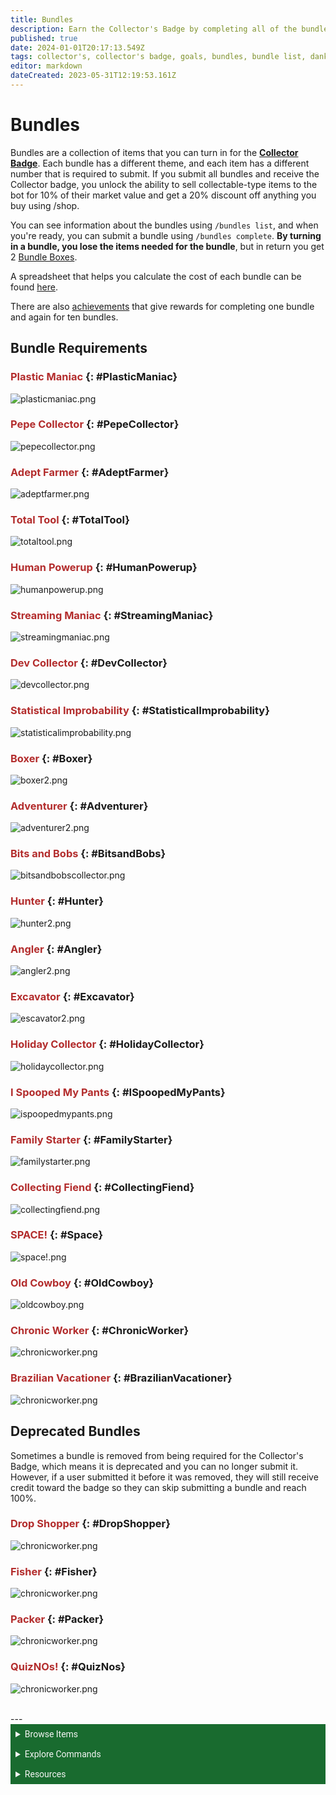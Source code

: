 ```yaml
---
title: Bundles
description: Earn the Collector's Badge by completing all of the bundles in /bundle list.
published: true
date: 2024-01-01T20:17:13.549Z
tags: collector's, collector's badge, goals, bundles, bundle list, dank goals, dank memer wiki, dankmemer wiki
editor: markdown
dateCreated: 2023-05-31T12:19:53.161Z
---
```


# Bundles
Bundles are a collection of items that you can turn in for the <a href="/Bot-features/Currency-Commands/Badges#Collector" target="_blank">**Collector Badge**</a>. Each bundle has a different theme, and each item has a different number that is required to submit. If you submit all bundles and receive the Collector badge, you unlock the ability to sell collectable-type items to the bot for 10% of their market value and get a 20% discount off anything you buy using /shop.

You can see information about the bundles using `/bundles list`, and when you're ready, you can submit a bundle using `/bundles complete`. **By turning in a bundle, you lose the items needed for the bundle**, but in return you get 2 <a href="/Items/Lootboxes#BundleBox" target="_blank">Bundle Boxes</a>.

A spreadsheet that helps you calculate the cost of each bundle can be found <a href="https://docs.google.com/spreadsheets/d/1q3AXvxvmC7UvrgoNMRbnh_0qNHEPGnBggC-065-e6J0/edit#gid=1805906755" target="_blank">here</a>.

There are also <a href="/Bot-features/Currency-Commands/Achievements" target="_blank">achievements</a> that give rewards for completing one bundle and again for ten bundles. 

## Bundle Requirements

### <font color =b32d2d>Plastic Maniac</font>  {: #PlasticManiac}
![plasticmaniac.png](/bot-features/dank-goals/plastic_maniac.png)

### <font color =b32d2d>Pepe Collector</font>  {: #PepeCollector}
![pepecollector.png](/bot-features/dank-goals/pepe_collector.png)

### <font color =b32d2d>Adept Farmer</font>  {: #AdeptFarmer}
![adeptfarmer.png](/bot-features/dank-goals/adept_farmer.png)

### <font color =b32d2d>Total Tool</font>  {: #TotalTool}
![totaltool.png](/bot-features/dank-goals/total_tool.png)

### <font color =b32d2d>Human Powerup</font>  {: #HumanPowerup}
![humanpowerup.png](/bot-features/dank-goals/human_powerup.png)

### <font color =b32d2d>Streaming Maniac</font>  {: #StreamingManiac}
![streamingmaniac.png](/bot-features/dank-goals/streaming_maniac.png)

### <font color =b32d2d>Dev Collector</font>  {: #DevCollector}
![devcollector.png](/bot-features/dank-goals/bundle_devcollector.png)

### <font color =b32d2d>Statistical Improbability</font>  {: #StatisticalImprobability}
![statisticalimprobability.png](/bot-features/dank-goals/statistical_improbability.png)

### <font color =b32d2d>Boxer</font>  {: #Boxer}
![boxer2.png](/bot-features/dank-goals/boxer3.png)

### <font color =b32d2d>Adventurer</font>  {: #Adventurer}
![adventurer2.png](/bot-features/dank-goals/adventurer3.png)

### <font color =b32d2d>Bits and Bobs</font>  {: #BitsandBobs}
![bitsandbobscollector.png](/bot-features/dank-goals/bits_and_bobs_collector.png)

### <font color =b32d2d>Hunter</font>  {: #Hunter}
![hunter2.png](/bot-features/dank-goals/hunter3.png)

### <font color =b32d2d>Angler</font>  {: #Angler}
![angler2.png](/bot-features/dank-goals/bundle_angler2.png)

### <font color =b32d2d>Excavator</font>  {: #Excavator}
![escavator2.png](/bot-features/dank-goals/excavator3.png)

### <font color =b32d2d>Holiday Collector</font>  {: #HolidayCollector}
![holidaycollector.png](/bot-features/dank-goals/holiday_collector.png)

### <font color =b32d2d>I Spooped My Pants</font>  {: #ISpoopedMyPants}
![ispoopedmypants.png](/bot-features/dank-goals/i_spooped_my_pants.png)

### <font color =b32d2d>Family Starter</font>  {: #FamilyStarter}
![familystarter.png](/bot-features/dank-goals/family_starter.png)

### <font color =b32d2d>Collecting Fiend</font>  {: #CollectingFiend}
![collectingfiend.png](/bot-features/dank-goals/collecting_fiend.png)

### <font color =b32d2d>SPACE!</font>  {: #Space}
![space!.png](/bot-features/dank-goals/space.png)

### <font color =b32d2d>Old Cowboy</font>  {: #OldCowboy}
![oldcowboy.png](/bot-features/dank-goals/old_cowboy.png)

### <font color =b32d2d>Chronic Worker</font>  {: #ChronicWorker}
![chronicworker.png](/bot-features/dank-goals/chronic_worker.png)

### <font color =b32d2d>Brazilian Vacationer</font>  {: #BrazilianVacationer}
![chronicworker.png](/bot-features/dank-goals/brazilian_vacationer.png)


## Deprecated Bundles
Sometimes a bundle is removed from being required for the Collector's Badge, which means it is deprecated and you can no longer submit it. However, if a user submitted it before it was removed, they will still receive credit toward the badge so they can skip submitting a bundle and reach 100%. 

### <font color =b32d2d>Drop Shopper</font>  {: #DropShopper}
![chronicworker.png](/bot-features/dank-goals/bundle_dropshopper.png)

### <font color =b32d2d>Fisher</font>  {: #Fisher}
![chronicworker.png](/bot-features/dank-goals/bundle_fisher.png)

### <font color =b32d2d>Packer</font>  {: #Packer}
![chronicworker.png](/bot-features/dank-goals/bundle_packer.png)

### <font color =b32d2d>QuizNOs!</font>  {: #QuizNos}
![chronicworker.png](/bot-features/dank-goals/bundle_quiznos.png)

<br>
---


<body>
  <details closed>
    <summary style="background-color:#196b2f; color:#F5F5F5; font: 14px Roboto; padding: 8px;">Browse Items</summary>
      <div style="text-align: center;">  
      <p style="font: 12px Roboto; padding: 0 8px 3px 8px;">
          <a href="/Items/Collectables" target="_blank">Collectables</a> &#x2022; <a href="/Items/Consumables" target="_blank">Consumables</a> &#x2022; <a href="/Items/Drops" target="_blank">Drops</a> &#x2022; <a href="/Items/Lootboxes" target="_blank">Lootboxes</a> &#x2022; <a href="/Items/Packs" target="_blank">Packs</a> &#x2022; <a href="/Items/Power-ups" target="_blank">Power-ups</a> &#x2022; <a href="/Items/Sellables" target="_blank">Sellables</a> &#x2022; <a href="/Items/Tools" target="_blank">Tools</a>
        </p>
         </div>
    </details>
</body>

<body>
  <details closed>
    <summary style="background-color:#196b2f; color:#F5F5F5; font: 14px Roboto; padding: 8px;">Explore Commands</summary>
    <details>
      <summary style="background-color:#72ad70; color:#000000; font: 12px Roboto; padding: 8px;">Currency Commands</summary>
      <div style="text-align: center;"> 
      <p style="font: 12px Roboto; padding: 0 8px 3px 8px;"> <a href="/Bot-features/Currency-Commands/Achievements" target="_blank">Achievements</a> &#x2022; <a href="/Bot-features/Currency-Commands/Advancements" target="_blank">Advancements - (</a> <a href="/Bot-features/Currency-Commands/Advancements#LevelRewards" target="_blank">Levels</a>, <a href="/Bot-features/Currency-Commands/Advancements#Omega" target="_blank">Omega</a>, <a href="/Bot-features/Currency-Commands/Advancements#Prestige" target="_blank">Prestige</a>, <a href="/Bot-features/Currency-Commands/Advancements/Upgrades" target="_blank">Upgrades</a>, <a href="/Bot-features/Currency-Commands/Advancements#Vote" target="_blank"> Vote</a>) <br> <a href="/Bot-features/Currency-Commands/Adventure" target="_blank">Adventure</a> &#x2022; <a href="/Bot-features/Currency-Commands/Badges" target="_blank">Badges</a> &#x2022; <a href="/Bot-features/Currency-Commands/Basic-Commands#Balance" target="_blank">Balance</a> &#x2022; <a href="/Bot-features/Currency-Commands/Rob-and-Heist#Bankrob" target="_blank">Bankrob</a> &#x2022; <a href="/Bot-features/Currency-Commands/Grind-Commands#Beg" target="_blank">Beg</a> &#x2022; <a href="/Bot-features/Currency-Commands/Bundles" target="_blank">Bundles</a> &#x2022; <a href="/Bot-features/Fun-Games-Image/Fun-and-Images#Compare" target="_blank">Compare</a> &#x2022; <a href="/Bot-features/Currency-Commands/Basic-Commands#Craft" target="_blank">Craft</a> &#x2022; <a href="/Bot-features/Currency-Commands/Grind-Commands#Crime" target="_blank">Crime</a> <br><a href="/Bot-features/Currency-Commands/Basic-Commands#Currencylog" target="_blank">Currencylog</a> &#x2022; <a href="/Bot-features/Currency-Commands/Basic-Commands#Daily" target="_blank">Daily</a> &#x2022; <a href="/Bot-features/Currency-Commands/Basic-Commands#Deposit" target="_blank">Deposit</a> &#x2022; <a href="/Bot-features/Currency-Commands/Grind-Commands#Dig" target="_blank">Dig</a> &#x2022; <a href="/Items/Drops" target="_blank">Drops</a> &#x2022; <a href="/Bot-features/Currency-Commands/Farm" target="_blank">Farm</a> &#x2022; <a href="/Bot-features/Currency-Commands/Grind-Commands#Fish" target="_blank">Fish</a> &#x2022; <a href="/Bot-features/Currency-Commands/Friends" target="_blank">Friends</a> &#x2022; <a href="/Bot-features/Currency-Commands/Serverevents-and-Giveaways#Giveaways" target="_blank">Giveaway</a> &#x2022; <a href="/Bot-features/Currency-Commands/Grind-Commands#Highlow" target="_blank">Highlow</a> <br> <a href="/Bot-features/Currency-Commands/Grind-Commands#Hunt" target="_blank">Hunt</a> &#x2022; <a href="/Bot-features/Currency-Commands/Basic-Commands#Inventory" target="_blank">Inventory</a> &#x2022; <a href="/Bot-features/Currency-Commands/Basic-Commands#Item" target="_blank">Item</a> &#x2022; <a href="/Bot-features/Currency-Commands/Leaderboards" target="_blank">Leaderboard</a> &#x2022; <a href="/Bot-features/Currency-Commands/Lotteries" target="_blank">Lottery</a> &#x2022; <a href="/Bot-features/Currency-Commands/Market" target="_blank">Market</a> &#x2022; <a href="/Bot-features/Currency-Commands/Marriage" target="_blank">Marriage</a> &#x2022; <a href="/Bot-features/Currency-Commands/Advancements/Upgrades#Monthly" target="_blank">Monthly</a> <br> <a href="/Bot-features/Currency-Commands/Multipliers" target="_blank">Multipliers</a> &#x2022; <a href="/Bot-features/Currency-Commands/Basic-Commands#Notifications" target="_blank">Notifications</a> &#x2022; <a href="/Bot-features/Currency-Commands/Pets" target="_blank">Pets</a>  &#x2022; <a href="/Bot-features/Currency-Commands/Grind-Commands#Postmemes" target="_blank">Postmemes</a> &#x2022; <a href="/Bot-features/Currency-Commands/Basic-Commands/Profile" target="_blank">Profile</a> &#x2022; <a href="/Bot-features/Currency-Commands/Quests" target="_blank">Quests</a> &#x2022; <a href="/Bot-features/Currency-Commands/Basic-Commands#Remove" target="_blank">Remove</a> &#x2022; <a href="/Bot-features/Currency-Commands/Rob-and-Heist#Rob" target="_blank">Rob</a> <br> <a href="/Bot-features/Currency-Commands/Grind-Commands#Scratch" target="_blank">Scratch</a> &#x2022; <a href="/Bot-features/Currency-Commands/Grind-Commands#Search" target="_blank">Search</a> &#x2022; <a href="/Bot-features/Currency-Commands/Serverevents-and-Giveaways#Serverevents" target="_blank">Serverevents</a> &#x2022; <a href="/Bot-features/Currency-Commands/Basic-Commands#Shop" target="_blank">Shop</a> &#x2022; <a href="/Bot-features/Currency-Commands/Basic-Commands/Profile#Showcase" target="_blank">Showcase</a> &#x2022; <a href="/Bot-features/Currency-Commands/Skins" target="_blank">Skins</a> &#x2022; <a href="/Bot-features/Currency-Commands/Grind-Commands#Stream" target="_blank">Stream</a> &#x2022; <a href="/Bot-features/Utility-and-Config-Commands/Utility-Commands#Taxcalc" target="_blank">Taxcalc</a> <br> <a href="/Bot-features/Currency-Commands/Basic-Commands/Profile#Titles" target="_blank">Title</a> &#x2022; <a href="/Bot-features/Currency-Commands/Basic-Commands#Use" target="_blank">Use</a> &#x2022; <a href="/Bot-features/Currency-Commands/Basic-Commands#Vacation" target="_blank">Vacation</a> &#x2022; <a href="/Bot-features/Fun-Games-Image/Games-and-Wagers#Wagers" target="_blank">Wager</a> &#x2022; <a href="/About-Dank-Memer/Premium-users#Weekly" target="_blank">Weekly</a> &#x2022; <a href="/Bot-features/Currency-Commands/Basic-Commands#Withdraw" target="_blank">Withdraw</a> &#x2022; <a href="/Bot-features/Currency-Commands/Work" target="_blank">Work</a> </p>
      </div>
    </details>
    <details>
      <summary style="background-color:#72ad70; color:#000000; font: 12px Roboto; padding: 8px;">Fun, Game, and Image Commands</summary>
      <div style="text-align: center;"> 
      <p style="font: 12px Roboto; padding: 0 8px 3px 8px;"><a href="/Bot-features/Fun-Games-Image/Fun-and-Images#Ball" target="_blank">8ball</a> &#x2022; <a href="/Bot-features/Fun-Games-Image/Fun-and-Images#Animals" target="_blank">Animals</a> &#x2022;  <a href="/Bot-features/Fun-Games-Image/Fun-and-Images#Clap" target="_blank">Clap</a> &#x2022; <a href="/Bot-features/Fun-Games-Image/Games-and-Wagers#Fight" target="_blank">Fight</a> &#x2022; <a href="/Bot-features/Fun-Games-Image/Games-and-Wagers#Games" target="_blank">Game</a> &#x2022; <a href="/Bot-features/Fun-Games-Image/Fun-and-Images#Image" target="_blank">Image</a> &#x2022;  <a href="/Bot-features/Fun-Games-Image/Fun-and-Images#Meme" target="_blank">Meme</a> &#x2022;  <a href="/Bot-features/Fun-Games-Image/Fun-and-Images#Rate" target="_blank">Rate</a> &#x2022; <a href="/Bot-features/Fun-Games-Image/Fun-and-Images#Trivia" target="_blank">Trivia</a> &#x2022;  <a href="/Bot-features/Fun-Games-Image/Fun-and-Images#Xkcd" target="_blank">Xkcd</a> </p>
      </div>
    </details>
    <details>
      <summary style="background-color:#72ad70; color:#000000; font: 12px Roboto,sans-serif; padding: 8px;">Utility and Config Commands</summary>
      <div style="text-align: center;"> 
      <p style="font: 12px Roboto; padding: 0 8px 3px 8px;">
        <a href="/Bot-features/Utility-and-Config-Commands/Config-Commands#Alert" target="_blank">Alert</a> &#x2022; <a href="/Bot-features/Utility-and-Config-Commands/Config-Commands#Audit" target="_blank">Audit</a> &#x2022; <a href="/Bot-features/Utility-and-Config-Commands/Config-Commands#Automeme" target="_blank">Automeme</a> &#x2022; <a href="/Bot-features/Utility-and-Config-Commands/Config-Commands#Block" target="_blank">Block</a> &#x2022; <a href="/Bot-features/Utility-and-Config-Commands/Config-Commands#Disableuse" target="_blank">Disableuse</a> &#x2022; <a href="/Bot-features/Utility-and-Config-Commands/Config-Commands#Flow" target="_blank">Flow</a> &#x2022; <a href="/Resources/help" target="_blank">Help</a> &#x2022; <a href="/Bot-features/Utility-and-Config-Commands/Utility-Commands#Invite" target="_blank">Invite</a> &#x2022; <a href="/About-Dank-Memer/About-the-bot#Partners" target="_blank">Partners</a> &#x2022; <a href="/Bot-features/Utility-and-Config-Commands/Utility-Commands#Ping" target="_blank">Ping</a> <br> <a href="/About-Dank-Memer/Premium-users#PremiumCommands" target="_blank">Premium</a> &#x2022; <a href="/Bot-features/Utility-and-Config-Commands/Utility-Commands#Reminders" target="_blank">Reminder</a> &#x2022; <a href="/Resources/Reports-and-appeals" target="_blank">Report</a> &#x2022; <a href="/Bot-features/Utility-and-Config-Commands/Utility-Commands#Reset" target="_blank">Resetmydata</a> &#x2022; <a href="/Bot-features/Utility-and-Config-Commands/Config-Commands#ServerSettings" target="_blank">Serversettings</a> &#x2022; <a href="/Bot-features/Utility-and-Config-Commands/Config-Commands#Settings" target="_blank">Settings</a> &#x2022; <a href="/Bot-features/Utility-and-Config-Commands/Utility-Commands#Usage" target="_blank">Usage</a> &#x2022; <a href="/About-Dank-Memer/Vote" target="_blank">Vote</a></p>
      </div>
    </details>
  </details>
</body>

<body>
  <details closed>
    <summary style="background-color:#196b2f; color:#F5F5F5; font: 14px Roboto, sans-serif; padding: 8px;">Resources</summary>
      <div style="text-align: center;">  
      <p style="font: 12px Roboto, sans-serif; padding: 0 8px 3px 8px;"><a href="/Resources/FAQ" target="_blank">Frequently Asked Questions (FAQ) </a> &#x2022;  <a href="/About-Dank-Memer/Bot-rules" target="_blank">Bot Rules</a> &#x2022; <a href="/Resources/Bot-tutorials" target="_blank">Bot Tutorials</a> <br> <a href="/Resources/Changelog" target="_blank">Changelog</a> &#x2022; <a href="/Resources/Community-made-tools" target="_blank">Community Made Tools</a> <br> <a href="/Resources/Dank-Blog" target="_blank">Dank Blog</a> &#x2022; <a href="/Resources/help" target="_blank">Help Commands</a> &#x2022; <a href="/Resources/Reports-and-appeals" target="_blank">Reports and Appeals</a>
        </p>
         </div>
    </details>
</body>